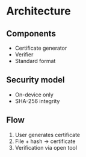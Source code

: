 # Architecture

## Components
- Certificate generator
- Verifier
- Standard format

## Security model
- On-device only
- SHA-256 integrity

## Flow
1. User generates certificate
2. File + hash → certificate
3. Verification via open tool
